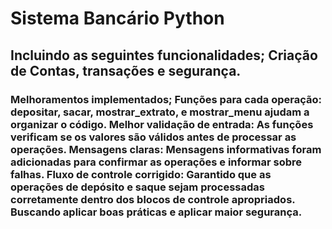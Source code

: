 # Sistema Bancário Python
## Incluindo as seguintes funcionalidades; Criação de Contas, transações e segurança.
### Melhoramentos implementados; Funções para cada operação: depositar, sacar, mostrar_extrato, e mostrar_menu ajudam a organizar o código. Melhor validação de entrada: As funções verificam se os valores são válidos antes de processar as operações. Mensagens claras: Mensagens informativas foram adicionadas para confirmar as operações e informar sobre falhas. Fluxo de controle corrigido: Garantido que as operações de depósito e saque sejam processadas corretamente dentro dos blocos de controle apropriados. Buscando aplicar boas práticas e aplicar maior segurança.